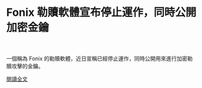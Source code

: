 # Fonix 勒贖軟體宣布停止運作，同時公開加密金鑰

<!--more-->
<!--45-->
<br><br/>
一個稱為 Fonix 的勒贖軟體，近日宣稱已經停止運作，同時公開用來進行加密勒贖攻擊的金鑰。


[閱讀全文](https://www.twcert.org.tw/tw/cp-104-4361-16dec-1.html)

